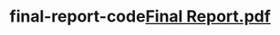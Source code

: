 # final-report-code[Final Report.pdf](https://github.com/donghucs/final-report-code/files/7701964/Final.Report.pdf)
